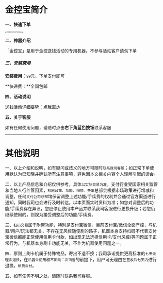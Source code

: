 # 金控宝简介

**一、快速下单**

[<img src="https://wiki.zjkmkj.com/media/202208211416744.png" alt="1569425353473233.png" style="zoom:33%;" />](https://kmshop.zjkmkj.com/pages/goods_details/index?id=19)

**二、神器介绍**

「金控宝」是用于金控送钱活动的专用机器，不参与活动客户请勿下单

##### 三、安装费用

**安装费用：**`99`元。下单支付即可

**快递费：**全国包邮

**四、活动说明**

送钱活动详细姿势：[点我直达](activity/jksq.md)

**五、关于客服**

如有任何使用问题，请随时点击**右下角蓝色按钮**联系客服

---

# 其他说明

一、以上介绍和说明，如有疑问或歧义的地方可随时`联系我司客服`；如正常下单使用默认为已知晓并确认所有注意事项，避免因本文相关内容个人理解引起的误会。

二、以上产品信息和介绍仅供参考，具体`以实际交易为准`。支付行业受国家相关监管和当地人行监管因素，`机器政策、功能、限额、费率`总部会根据市场政策进行增减和调整，任何`支付公司总部`均保留调整上述功能/手续费的权利并会通过官方渠道进行通知，同时我司也会进行及时转达，以本页面实时资料为准；如您对调整后的功能/手续费存在异议，您应停止使用本产品并联系我司客服进行更换升级；若您仍继续使用的，则视为接受调整后的功能/手续费。

三、`扫码交易`属于附带功能，特别是支付宝微信，目前支付宝/微信全面严控，与机器/用户/玩法都无关，不存在无风控随便刷的路子，机器本身支持扫码不代表支付宝微信都能正常使用信用卡付款，如出现无法选择信用卡/支付风控/等问题属于正常行为，与机器本身刷卡功能无关，不作为机器使用问题之一。

四、原则上刷卡机属于特殊物品，寄出不退不换；我司承诺提供更高标准的`七天无理由退换`，在`机器未使用`和`不影响二次销售`的前提下，用户可无理由在`签收后七天内`进行退换，`邮费自付`。

五、如有任何不明之处，请随时联系我司客服。